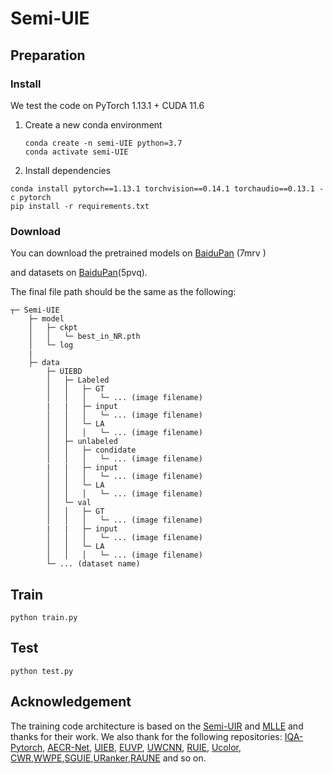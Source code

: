 # Semi-UIE

## Preparation

### Install

We test the code on PyTorch 1.13.1 + CUDA 11.6

1. Create a new conda environment

   ```
   conda create -n semi-UIE python=3.7
   conda activate semi-UIE
   ```

   

2. Install dependencies

```
conda install pytorch==1.13.1 torchvision==0.14.1 torchaudio==0.13.1 -c pytorch
pip install -r requirements.txt
```

### Download

You can download the pretrained models on [BaiduPan](https://pan.baidu.com/s/1008_cJKSY0EGkOnRv1osBA?pwd=7mrv 
 ) (7mrv )

and datasets on  [BaiduPan](https://pan.baidu.com/s/1xrJOg0JfgiDJJGYML5G2rg?)(5pvq). 

The final file path should be the same as the following:

```
┬─ Semi-UIE
    ├─ model
    │   ├─ ckpt
  	│ 	│ 	└─ best_in_NR.pth
    │   └─ log
    |
	├─ data
    	├─ UIEBD
    	│   ├─ Labeled
    	│   │   ├─ GT
    	│   │   │   └─ ... (image filename)
    	|	|	├─ input
    	│   │   │   └─ ... (image filename)
   		│   │   └─ LA
    	│   │   │   └─ ... (image filename)
    	│   ├─ unlabeled
    	│   │   ├─ condidate
    	│   │   │   └─ ... (image filename)
    	|	|	├─ input
    	│   │   │   └─ ... (image filename)
   		│   │   └─ LA
    	│   │   │   └─ ... (image filename)
    	│   └─ val
    	│   │   ├─ GT
    	│   │   │   └─ ... (image filename)
    	|	|	├─ input
    	│   │   │   └─ ... (image filename)
   		│   │   └─ LA
    	│   │   │   └─ ... (image filename)
    	└─ ... (dataset name)
```



## Train

```
python train.py
```

## Test

```
python test.py
```

## Acknowledgement

The training code architecture is based on the [Semi-UIR](https://github.com/Huang-ShiRui/Semi-UIR?tab=readme-ov-file) and [MLLE](https://github.com/Li-Chongyi/MMLE_code) and thanks for their work. We also thank for the following repositories: [IQA-Pytorch](https://github.com/chaofengc/IQA-PyTorch),  [AECR-Net](https://github.com/GlassyWu/AECR-Net/blob/main/models/CR.py), [UIEB](https://li-chongyi.github.io/proj_benchmark.html), [EUVP](https://irvlab.cs.umn.edu/resources/euvp-dataset), [UWCNN](https://li-chongyi.github.io/proj_underwater_image_synthesis.html),  [RUIE](https://github.com/dlut-dimt/Realworld-Underwater-Image-Enhancement-RUIE-Benchmark),  [Ucolor](https://github.com/Li-Chongyi/Ucolor), [CWR](https://github.com/JunlinHan/CWR),[WWPE](https://github.com/Li-Chongyi/WWPF_code),[SGUIE](https://github.com/trentqq/SGUIE-Net_Simple),[URanker](https://github.com/Li-Chongyi/li-chongyi.github.io/tree/master/URanker_files),[RAUNE](https://github.com/fansuregrin/RAUNE-Net) and so on.


